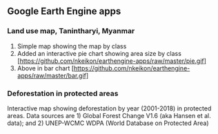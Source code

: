 ## Google Earth Engine apps
### Land use map, Tanintharyi, Myanmar 
1. Simple map showing the map by class
2. Added an interactive pie chart showing area size by class
[https://github.com/nkeikon/earthengine-apps/raw/master/pie.gif]
3. Above in bar chart
[https://github.com/nkeikon/earthengine-apps/raw/master/bar.gif]

### Deforestation in protected areas
Interactive map showing deforestation by year (2001-2018) in protected areas. Data sources are 1) Global Forest Change V1.6 (aka Hansen et al. data); and 2) UNEP-WCMC WDPA (World Database on Protected Area)
